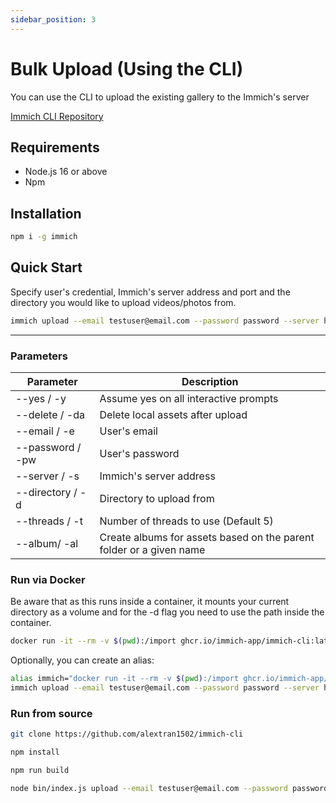 ```yaml
---
sidebar_position: 3
---
```


# Bulk Upload (Using the CLI)

You can use the CLI to upload the existing gallery to the Immich's server

[Immich CLI Repository](https://github.com/immich-app/CLI)


## Requirements
* Node.js 16 or above
* Npm

## Installation
```bash
npm i -g immich
```

## Quick Start
Specify user's credential, Immich's server address and port and the directory you would like to upload videos/photos from.

```bash
immich upload --email testuser@email.com --password password --server http://192.168.1.216:2283/api -d your/target/directory
```

---

### Parameters

| Parameter        | Description                                                         |
| ---------------- | ------------------------------------------------------------------- |
| --yes / -y       | Assume yes on all interactive prompts                               |
| --delete / -da   | Delete local assets after upload                                    |
| --email / -e     | User's email                                                        |
| --password / -pw | User's password                                                     |
| --server / -s    | Immich's server address                                             |
| --directory / -d | Directory to upload from                                            |
| --threads / -t   | Number of threads to use (Default 5)                                |
| --album/ -al     | Create albums for assets based on the parent folder or a given name |

### Run via Docker

Be aware that as this runs inside a container, it mounts your current directory as a volume and for the -d flag you need to use the path inside the container.

```bash
docker run -it --rm -v $(pwd):/import ghcr.io/immich-app/immich-cli:latest upload --email testuser@email.com --password password --server http://192.168.1.216:2283/api -d /import
```

Optionally, you can create an alias:

```bash
alias immich="docker run -it --rm -v $(pwd):/import ghcr.io/immich-app/immich-cli:latest"
immich upload --email testuser@email.com --password password --server http://192.168.1.216:2283/api -d /import
```

### Run from source

```bash title="Clone Repository"
git clone https://github.com/alextran1502/immich-cli
```


```bash title="Install dependencies"
npm install
```

```bash title="Build the project"
npm run build
```

```bash title="Run the command"
node bin/index.js upload --email testuser@email.com --password password --server http://192.168.1.216:2283/api -d your/target/directory
```
